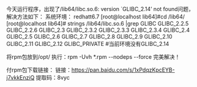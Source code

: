 今天运行程序，出现了/lib64/libc.so.6: version `GLIBC_2.14’ not found问题，解决方法如下：
系统环境： redhatt6.7
[root@localhost lib64]#cd /lib64/
[root@localhost lib64]# strings /lib64/libc.so.6 |grep GLIBC
GLIBC_2.2.5
GLIBC_2.2.6
GLIBC_2.3
GLIBC_2.3.2
GLIBC_2.3.3
GLIBC_2.3.4
GLIBC_2.4
GLIBC_2.5
GLIBC_2.6
GLIBC_2.7
GLIBC_2.8
GLIBC_2.9
GLIBC_2.10
GLIBC_2.11
GLIBC_2.12
GLIBC_PRIVATE
#当前环境没有GLIBC_2.14

将rpm包放到/opt/
执行：rpm -Uvh *.rpm --nodeps --force
完美解决！



付rpm包下载链接：
链接：https://pan.baidu.com/s/1xPdqzKpcEYB-j7vkkEnziQ
提取码：8vyc